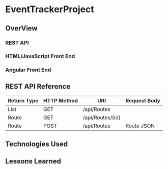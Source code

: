# EventTrackerProject

## OverView

### REST API

### HTML/JavaScript Front End

### Angular Front End

## REST API Reference
|Return Type   | HTTP Method | URI          | Request Body |
|--------------|-------------|--------------|--------------|
| List<Route> | GET         | /api/Routes |     |
| Route       | GET         | /api/Routes/{id} | |
| Route       | POST        | /api/Routes | Route JSON|

## Technologies Used

## Lessons Learned
